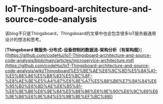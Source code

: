 # IoT-Thingsboard-architecture-and-source-code-analysis
该blog不只是Thingsboard，Thingsboard的文章中也会包含很多IoT服务器通用设计的想法和思考。


[**Thingsboard 微服务-分布式-设备控制的数据流-架构分析（有架构图）**]([https://github.com/codeHui/IoT-Thingsboard-architecture-and-source-code-analysis/blob/main/articles/microservice-architecture.md](https://github.com/codeHui/IoT-Thingsboard-architecture-and-source-code-analysis/wiki/Thingsboard%E5%BE%AE%E6%9C%8D%E5%8A%A1-%E5%88%86%E5%B8%83%E5%BC%8F-%E8%AE%BE%E5%A4%87%E6%8E%A7%E5%88%B6%E7%9A%84%E6%95%B0%E6%8D%AE%E6%B5%81-%E6%9E%B6%E6%9E%84%E5%88%86%E6%9E%90(%E6%9C%89%E6%9E%B6%E6%9E%84%E5%9B%BE%EF%BC%89))


